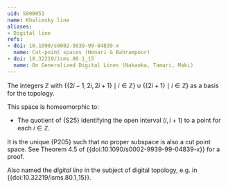 ```yaml
---
uid: S000051
name: Khalimsky line
aliases:
- Digital line
refs:
- doi: 10.1090/s0002-9939-99-04839-x
  name: Cut-point spaces (Honari & Bahrampour)
- doi: 10.32219/isms.80.1_15
  name: On Generalized Digital Lines (Nakaoka, Tamari, Maki) 
---
```


The integers $\mathbb Z$ with $\{\{2i-1,2i,2i+1\}\mid i\in\mathbb Z\}\cup\{\{2i+1\}\mid i\in\mathbb Z\}$ as a basis for the topology.

This space is homeomorphic to:
- The quotient of {S25} identifying the open interval $(i, i + 1)$ to a point for each $i \in \mathbb Z$.

It is the unique {P205} such that no proper subspace is also a cut point space.
See Theorem 4.5 of {{doi:10.1090/s0002-9939-99-04839-x}} for a proof.

Also named the *digital line* in the subject of digital topology, e.g. in {{doi:10.32219/isms.80.1_15}}.
